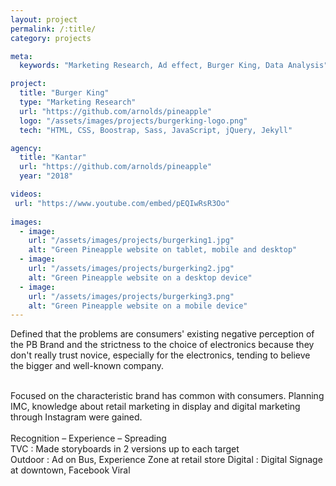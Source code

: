 ```yaml
---
layout: project
permalink: /:title/
category: projects

meta:
  keywords: "Marketing Research, Ad effect, Burger King, Data Analysis"

project:
  title: "Burger King"
  type: "Marketing Research"
  url: "https://github.com/arnolds/pineapple"
  logo: "/assets/images/projects/burgerking-logo.png"
  tech: "HTML, CSS, Boostrap, Sass, JavaScript, jQuery, Jekyll"

agency:
  title: "Kantar"
  url: "https://github.com/arnolds/pineapple"
  year: "2018"

videos:
 url: "https://www.youtube.com/embed/pEQIwRsR3Oo" 
 
images:
  - image:
    url: "/assets/images/projects/burgerking1.jpg"
    alt: "Green Pineapple website on tablet, mobile and desktop"
  - image:
    url: "/assets/images/projects/burgerking2.jpg"
    alt: "Green Pineapple website on a desktop device"
  - image:
    url: "/assets/images/projects/burgerking3.png"
    alt: "Green Pineapple website on a mobile device"
---
```

<p>Defined that the problems are consumers' existing negative perception of the PB Brand and the strictness to the choice of electronics because they don't really trust novice, especially for the electronics, tending to believe the bigger and well-known company.</p><br>Focused on the characteristic brand has common with consumers. Planning IMC, knowledge about retail marketing in display and digital marketing through Instagram were gained. <br><br>Recognition – Experience – Spreading 
<br>TVC  : Made storyboards in 2 versions up to each target
<br>Outdoor  :  Ad on Bus, Experience Zone at retail store  
Digital  : Digital Signage at downtown, Facebook Viral 


